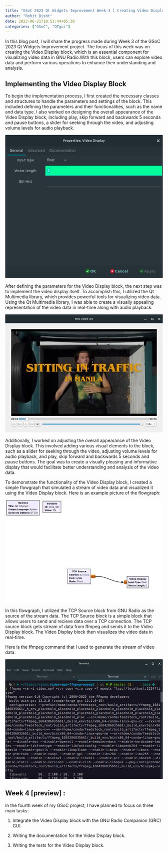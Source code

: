 ```yaml
---
title: "GSoC 2023 Qt Widgets Improvement Week-3 [ Creating Video Display Block ]"
author: "Rohit Bisht"
date: 2023-06-21T10:53:44+05:30
categories: ["GSoC", "QTgui"]
---
```


In this blog post, I will share the progress made during Week 3 of the GSoC 2023 Qt Widgets Improvement project. The focus of this week was on creating the Video Display block, which is an essential component for visualizing video data in GNU Radio.With this block, users can explore video data and perform various operations to enhance their understanding and analysis.

## Implementing the Video Display Block

To begin the implementation process, I first created the necessary classes and structures to handle the parameters and settings of the block. This included defining the parameters and their functionalities, such as the name and data type. I also worked on designing the overall appearance of the Video Display block, including play, skip forward and backwards 5 seconds and pause buttons, a slider for seeking through the video, and adjusting volume levels for audio playback.

![Video Display Parameters Screenshot](parameters.png)

After defining the parameters for the Video Display block, the next step was to implement the video display itself. To accomplish this, I utilized the Qt Multimedia library, which provides powerful tools for visualizing video data. Using the Qt Multimedia library, I was able to create a visually appealing representation of the video data in real-time along with audio playback.

![Video Display Screenshot](player.png)

Additionally, I worked on adjusting the overall appearance of the Video Display block. This involved adding various visual elements to the block, such as a slider for seeking through the video, adjusting volume levels for audio playback, and play, skip forward and backwards 5 seconds and pause buttons. The goal was to create a visually pleasing and informative display that would facilitate better understanding and analysis of the video data.


To demonstrate the functionality of the Video Display block, I created a simple flowgraph that simulated a stream of video data and visualized it using the Video Display block. Here is an example picture of the flowgraph:

![Flowgraph Screenshot](flowgraph.png)

In this flowgraph, I utilized the TCP Source block from GNU Radio as the source of the stream data. The TCP Source block is a simple block that allows users to send and recieve data over a TCP connection. The TCP source block gets stream of data from ffmpeg and sends it to the Video Display block. The Video Display block then visualizes the video data in real-time.

Here is the ffmpeg command that I used to generate the stream of video data:

![ffmpeg Screenshot](ffmpeg.png)


## Week 4 [preview] :

In the fourth week of my GSoC project, I have planned to focus on three main tasks: 

1. Integrate the Video Display block with the GNU Radio Companion (GRC) GUI. 

2. Writing the documentation for the Video Display block.

3. Writing the tests for the Video Display block.